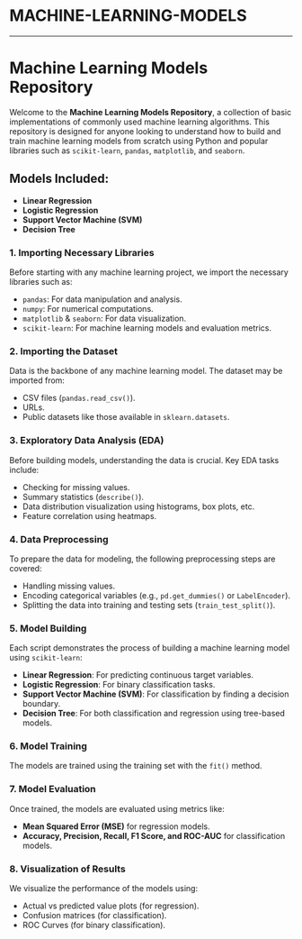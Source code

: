 # MACHINE-LEARNING-MODELS

---

# Machine Learning Models Repository

Welcome to the **Machine Learning Models Repository**, a collection of basic implementations of commonly used machine learning algorithms. This repository is designed for anyone looking to understand how to build and train machine learning models from scratch using Python and popular libraries such as `scikit-learn`, `pandas`, `matplotlib`, and `seaborn`.

## Models Included:
- **Linear Regression**
- **Logistic Regression**
- **Support Vector Machine (SVM)**
- **Decision Tree**



### 1. Importing Necessary Libraries
Before starting with any machine learning project, we import the necessary libraries such as:
- `pandas`: For data manipulation and analysis.
- `numpy`: For numerical computations.
- `matplotlib` & `seaborn`: For data visualization.
- `scikit-learn`: For machine learning models and evaluation metrics.

### 2. Importing the Dataset
Data is the backbone of any machine learning model. The dataset may be imported from:
- CSV files (`pandas.read_csv()`).
- URLs.
- Public datasets like those available in `sklearn.datasets`.

### 3. Exploratory Data Analysis (EDA)
Before building models, understanding the data is crucial. Key EDA tasks include:
- Checking for missing values.
- Summary statistics (`describe()`).
- Data distribution visualization using histograms, box plots, etc.
- Feature correlation using heatmaps.

### 4. Data Preprocessing
To prepare the data for modeling, the following preprocessing steps are covered:
- Handling missing values.
- Encoding categorical variables (e.g., `pd.get_dummies()` or `LabelEncoder`).
- Splitting the data into training and testing sets (`train_test_split()`).

### 5. Model Building
Each script demonstrates the process of building a machine learning model using `scikit-learn`:
- **Linear Regression**: For predicting continuous target variables.
- **Logistic Regression**: For binary classification tasks.
- **Support Vector Machine (SVM)**: For classification by finding a decision boundary.
- **Decision Tree**: For both classification and regression using tree-based models.

### 6. Model Training
The models are trained using the training set with the `fit()` method.

### 7. Model Evaluation
Once trained, the models are evaluated using metrics like:
- **Mean Squared Error (MSE)** for regression models.
- **Accuracy, Precision, Recall, F1 Score, and ROC-AUC** for classification models.

### 8. Visualization of Results
We visualize the performance of the models using:
- Actual vs predicted value plots (for regression).
- Confusion matrices (for classification).
- ROC Curves (for binary classification).
